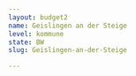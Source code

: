 ```yaml
---
layout: budget2
name: Geislingen an der Steige
level: kommune
state: BW
slug: Geislingen-an-der-Steige

---
```



